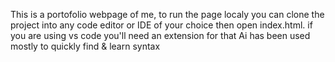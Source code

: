 This is a portofolio webpage of me, to run the page localy you can clone the project into
any code editor or IDE of your choice then open index.html. 
if you are using vs code you'll need an extension for that
Ai has been used mostly to quickly find & learn syntax 
